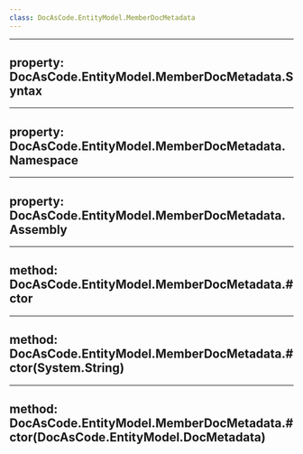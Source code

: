 ```yaml
---
class: DocAsCode.EntityModel.MemberDocMetadata
---
```


---
property: DocAsCode.EntityModel.MemberDocMetadata.Syntax
---

---
property: DocAsCode.EntityModel.MemberDocMetadata.Namespace
---

---
property: DocAsCode.EntityModel.MemberDocMetadata.Assembly
---

---
method: DocAsCode.EntityModel.MemberDocMetadata.#ctor
---

---
method: DocAsCode.EntityModel.MemberDocMetadata.#ctor(System.String)
---

---
method: DocAsCode.EntityModel.MemberDocMetadata.#ctor(DocAsCode.EntityModel.DocMetadata)
---

